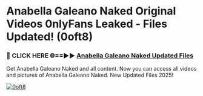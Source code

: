 # Anabella Galeano Naked Original Videos 0nlyFans Leaked - Files Updated! (0oft8)

<h3>🔴 CLICK HERE 🌐==►► <a href="https://tinyurl.com/up5wt9bj" rel="nofollow">Anabella Galeano Naked Updated Files</a></h3>

Get Anabella Galeano Naked and all content. Now you can access all videos and pictures of Anabella Galeano Naked. New Updated Files 2025!

[![0oft8](https://i.imgur.com/ABiUzMV.gif)](https://tinyurl.com/up5wt9bj)
